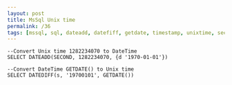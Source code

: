 ```yaml
---
layout: post
title: MsSql Unix time
permalink: /36
tags: [mssql, sql, dateadd, datefiff, getdate, timestamp, unixtime, second]
---
```


    --Convert Unix time 1282234070 to DateTime
    SELECT DATEADD(SECOND, 1282234070, {d '1970-01-01'})

    --Convert DateTime GETDATE() to Unix time
    SELECT DATEDIFF(s, '19700101', GETDATE())
